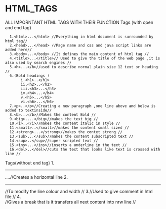 # HTML_TAGS
ALL IMPORNTANT HTML TAGS WITH THEIR FUNCTION
Tags (with open and end tag)

      1.<html>...</html> //Everything in html document is surrounded by html tag//
      2.<head>...</head> //Page name and css and java script links are added here//
      3.<body>...</body> //It defines the main content of html tag //
      4.<title>...</title>// Used to give the title of the web page ,it is also used by search engines //
      5.<h>...</h>//used to describe normal plain size 12 text or heading //
      6.(Bold headings )
           i.<h1>..</h1>
           ii.<h2>..</h2>
           iii.<h3>...</h3>
           iv.<h4>...</h4>
           v.<h5>...</h5>
           vi.<h6>...</h6>
      7.<p>..</p>//Creating a new paragraph ,one line above and below is added to textinside//
      8.<b>...</b>//Makes the content Bold //
      9.<big>....</big>//makes the text big //
      10.<i>..</i>//makes the content italic in style //
      11.<small>..</small>//makes the content small sized //
      12.<strong>...</strong>//makes the contet strong //
      13.<sub>...</sub>//makes the content subscripted text //
      14.<sup>..</sup>//super scripted text //
      15.<ins>...</ins>//inserts a underline in the text //
      16.<del>..</del>//cuts the text that looks like text is crossed with line //


Tags(without end tag)
       1.<hr>....//Creates a horizontal line 
       2.<hr color="blue" size ="15"/>//To modify the line colour and width //
       3.<!--........-->//Used to give comment in html file //
       4.<br />//Gives a break that is it transfers all next content into nrw line //
